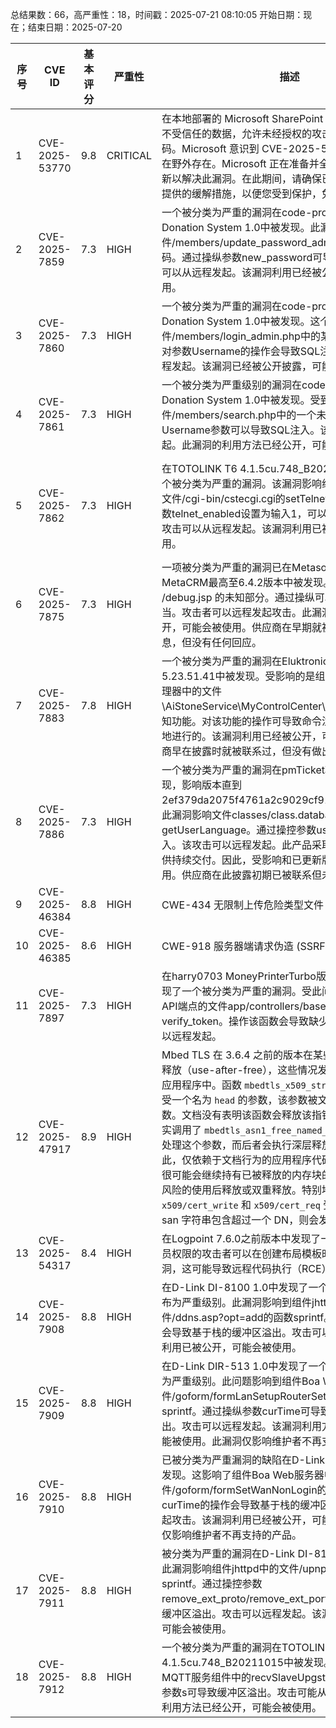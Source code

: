 总结果数：66，高严重性：18，时间戳：2025-07-21 08:10:05
开始日期：现在；结束日期：2025-07-20

| 序号 | CVE ID | 基本评分 | 严重性 | 描述 | 参考资料 |
|-----|--------|------------|----------|-------------|------------|
| 1 | CVE-2025-53770 | 9.8  | CRITICAL | 在本地部署的 Microsoft SharePoint Server 中反序列化不受信任的数据，允许未经授权的攻击者通过网络执行代码。Microsoft 意识到 CVE-2025-53770 的漏洞利用已在野外存在。Microsoft 正在准备并全面测试一个综合更新以解决此漏洞。在此期间，请确保已实施此 CVE 文档中提供的缓解措施，以便您受到保护，免受攻击。 | [1]https://msrc.microsoft.com/update-guide/vulnerability/CVE-2025-53770 |
| 2 | CVE-2025-7859 | 7.3  | HIGH | 一个被分类为严重的漏洞在code-projects的Church Donation System 1.0中被发现。此漏洞影响文件/members/update_password_admin.php中的未知代码。通过操纵参数new_password可导致SQL注入。攻击可以从远程发起。该漏洞利用已经被公开，可能会被使用。 | [1]https://code-projects.org/<br>[2]https://github.com/n0name-yang/myCVE/issues/10<br>[3]https://vuldb.com/?ctiid.316972<br>[4]https://vuldb.com/?id.316972<br>[5]https://vuldb.com/?submit.616921 |
| 3 | CVE-2025-7860 | 7.3  | HIGH | 一个被分类为严重的漏洞在code-projects的Church Donation System 1.0中被发现。这个问题影响了文件/members/login_admin.php中的某些未知处理过程。对参数Username的操作会导致SQL注入。攻击可能从远程发起。该漏洞已经被公开披露，可能会被利用。 | [1]https://code-projects.org/<br>[2]https://github.com/n0name-yang/myCVE/issues/11<br>[3]https://vuldb.com/?ctiid.316973<br>[4]https://vuldb.com/?id.316973<br>[5]https://vuldb.com/?submit.616923 |
| 4 | CVE-2025-7861 | 7.3  | HIGH | 一个被分类为严重级别的漏洞在code-projects的Church Donation System 1.0中被发现。受到影响的是文件/members/search.php中的一个未知函数。通过操纵Username参数可以导致SQL注入。该攻击可以从远程发起。此漏洞的利用方法已经公开，可能会被使用。 | [1]https://code-projects.org/<br>[2]https://github.com/n0name-yang/myCVE/issues/12<br>[3]https://vuldb.com/?ctiid.316974<br>[4]https://vuldb.com/?id.316974<br>[5]https://vuldb.com/?submit.616925 |
| 5 | CVE-2025-7862 | 7.3  | HIGH | 在TOTOLINK T6 4.1.5cu.748_B20211015中发现了一个被分类为严重的漏洞。该漏洞影响组件Telnet服务中的文件/cgi-bin/cstecgi.cgi的setTelnetCfg函数。通过将参数telnet_enabled设置为输入1，可以导致缺少身份验证。攻击可以从远程发起。该漏洞利用已被公开，可能会被使用。 | [1]https://github.com/AnduinBrian/Public/blob/main/Totolink%20T6/Vuln/5.md<br>[2]https://github.com/AnduinBrian/Public/blob/main/Totolink%20T6/Vuln/5.md#poc-http<br>[3]https://vuldb.com/?ctiid.316975<br>[4]https://vuldb.com/?id.316975<br>[5]https://vuldb.com/?submit.617643<br>[6]https://www.totolink.net/<br>[7]https://www.youtube.com/watch?v=XeKu3tfeSME |
| 6 | CVE-2025-7875 | 7.3  | HIGH | 一项被分类为严重的漏洞已在Metasoft 美特软件 MetaCRM最高至6.4.2版本中被发现。该漏洞影响了文件 /debug.jsp 的未知部分。通过操纵可以导致身份验证不当。攻击者可以远程发起攻击。此漏洞的利用细节已公开，可能会被使用。供应商在早期就被通知了这一披露信息，但没有任何回应。 | [1]https://github.com/FightingLzn9/vul/blob/main/MetaCRM6-SIL-2.md<br>[2]https://vuldb.com/?ctiid.316989<br>[3]https://vuldb.com/?id.316989 |
| 7 | CVE-2025-7883 | 7.8  | HIGH | 一个被分类为严重的漏洞在Eluktronics Control Center 5.23.51.41中被发现。受影响的是组件Powershell脚本处理器中的文件\AiStoneService\MyControlCenter\Command的一个未知功能。对该功能的操作可导致命令注入。攻击必须是本地进行的。该漏洞利用已经被公开，可能会被使用。供应商早在披露时就被联系过，但没有做出任何回应。 | [1]https://drive.proton.me/urls/V5KQBBTH4G#VKpByTUTOWUW<br>[2]https://vuldb.com/?ctiid.316998<br>[3]https://vuldb.com/?id.316998<br>[4]https://vuldb.com/?submit.611432 |
| 8 | CVE-2025-7886 | 7.3  | HIGH | 一个被分类为严重的漏洞在pmTicket项目管理软件中被发现，影响版本直到2ef379da2075f4761a2c9029cf91d073474e7486。此漏洞影响文件classes/class.database.php中的函数getUserLanguage。通过操控参数user_id可导致SQL注入。该攻击可以远程发起。此产品采取滚动发布的方式提供持续交付。因此，受影响和已更新版本的详细信息不可用。供应商在此披露初期已被联系但未作任何回应。 | [1]https://asciinema.org/a/3wu3WGpnrnMc2GDvSyLUqqHUF<br>[2]https://vuldb.com/?ctiid.317001<br>[3]https://vuldb.com/?id.317001<br>[4]https://vuldb.com/?submit.614534 |
| 9 | CVE-2025-46384 | 8.8  | HIGH | CWE-434 无限制上传危险类型文件 | [1]https://www.gov.il/en/departments/dynamiccollectors/cve_advisories_listing?skip=0 |
| 10 | CVE-2025-46385 | 8.6  | HIGH | CWE-918 服务器端请求伪造 (SSRF) | [1]https://www.gov.il/en/departments/dynamiccollectors/cve_advisories_listing?skip=0 |
| 11 | CVE-2025-7897 | 7.3  | HIGH | 在harry0703 MoneyPrinterTurbo版本1.2.6及以下中发现了一个被分类为严重的漏洞。受此问题影响的是组件API端点的文件app/controllers/base.py中的函数verify_token。操作该函数会导致缺少身份验证。攻击可以远程发起。 | [1]https://vuldb.com/?ctiid.317012<br>[2]https://vuldb.com/?id.317012<br>[3]https://vuldb.com/?submit.609040 |
| 12 | CVE-2025-47917 | 8.9  | HIGH | Mbed TLS 在 3.6.4 之前的版本在某些情况下允许使用后释放（use-after-free），这些情况发生在按照文档开发的应用程序中。函数 `mbedtls_x509_string_to_names()` 接受一个名为 `head` 的参数，该参数被文档描述为输出参数。文档没有表明该函数会释放该指针；然而，该函数确实调用了 `mbedtls_asn1_free_named_data_list()` 函数来处理这个参数，而后者会执行深层释放（deep free）。因此，仅依赖于文档行为的应用程序代码在使用此函数时，很可能会继续持有已被释放的内存块的指针，从而导致高风险的使用后释放或双重释放。特别地，两个示例程序 `x509/cert_write` 和 `x509/cert_req` 受到了影响（如果 san 字符串包含超过一个 DN，则会发生使用后释放）。 | [1]https://github.com/Mbed-TLS/mbedtls-docs/blob/main/security-advisories/mbedtls-security-advisory-2025-06-7.md<br>[2]https://mbed-tls.readthedocs.io/en/latest/tech-updates/security-advisories/ |
| 13 | CVE-2025-54317 | 8.4  | HIGH | 在Logpoint 7.6.0之前版本中发现了一个问题。具有操作员权限的攻击者可以在创建布局模板时利用路径遍历漏洞，这可能导致远程代码执行（RCE）。 | [1]https://servicedesk.logpoint.com/hc/en-us/articles/28685507675549-Path-Traversal-in-Layout-Templates-Allows-Remote-Code-Execution |
| 14 | CVE-2025-7908 | 8.8  | HIGH | 在D-Link DI-8100 1.0中发现了一个漏洞，该漏洞被宣布为严重级别。此漏洞影响到组件jhttpd中的文件/ddns.asp?opt=add的函数sprintf。通过操纵参数mx会导致基于栈的缓冲区溢出。攻击可以远程发起。该漏洞利用已被公开，可能会被使用。 | [1]https://github.com/buobo/bo-s-CVE/blob/main/DI-8100/wp.md<br>[2]https://vuldb.com/?ctiid.317023<br>[3]https://vuldb.com/?id.317023<br>[4]https://vuldb.com/?submit.618582<br>[5]https://www.dlink.com/ |
| 15 | CVE-2025-7909 | 8.8  | HIGH | 在D-Link DIR-513 1.0中发现了一个漏洞，该漏洞被评为严重级别。此问题影响到组件Boa Web服务器中文件/goform/formLanSetupRouterSettings的函数sprintf。通过操纵参数curTime可导致基于栈的缓冲区溢出。攻击可以远程发起。该漏洞利用方法已被公开，并可能被使用。此漏洞仅影响维护者不再支持的产品。 | [1]https://github.com/buobo/bo-s-CVE/blob/main/DIR-513/formLanSetupRouterSettings.md<br>[2]https://vuldb.com/?ctiid.317024<br>[3]https://vuldb.com/?id.317024<br>[4]https://vuldb.com/?submit.618593<br>[5]https://www.dlink.com/ |
| 16 | CVE-2025-7910 | 8.8  | HIGH | 已被分类为严重漏洞的缺陷在D-Link DIR-513 1.10中被发现。这影响了组件Boa Web服务器中的文件/goform/formSetWanNonLogin的函数sprintf。对参数curTime的操作会导致基于栈的缓冲区溢出。可以远程发起攻击。该漏洞利用已经被公开，可能会被使用。此漏洞仅影响维护者不再支持的产品。 | [1]https://github.com/buobo/bo-s-CVE/blob/main/DIR-513/formSetWanNonLogin.md<br>[2]https://vuldb.com/?ctiid.317025<br>[3]https://vuldb.com/?id.317025<br>[4]https://vuldb.com/?submit.618594<br>[5]https://www.dlink.com/ |
| 17 | CVE-2025-7911 | 8.8  | HIGH | 被分类为严重的漏洞在D-Link DI-8100 1.0中被发现。此漏洞影响组件jhttpd中的文件/upnp_ctrl.asp的函数sprintf。通过操控参数remove_ext_proto/remove_ext_port，可导致基于栈的缓冲区溢出。攻击可以远程发起。该漏洞利用已被公开，可能会被使用。 | [1]https://github.com/buobo/bo-s-CVE/blob/main/DI-8100/upnp_ctrl_asp.md<br>[2]https://vuldb.com/?ctiid.317026<br>[3]https://vuldb.com/?id.317026<br>[4]https://vuldb.com/?submit.618640<br>[5]https://vuldb.com/?submit.618641<br>[6]https://www.dlink.com/ |
| 18 | CVE-2025-7912 | 8.8  | HIGH | 一个被分类为严重的漏洞在TOTOLINK T6 4.1.5cu.748_B20211015中被发现。此问题影响到MQTT服务组件中的recvSlaveUpgstatus函数。通过操控参数s可导致缓冲区溢出。攻击可能从远程发起。该漏洞的利用方法已经公开，可能会被使用。 | [1]https://github.com/AnduinBrian/Public/blob/main/Totolink%20T6/Vuln/6.md<br>[2]https://github.com/AnduinBrian/Public/blob/main/Totolink%20T6/Vuln/6.md#poc<br>[3]https://vuldb.com/?ctiid.317027<br>[4]https://vuldb.com/?id.317027<br>[5]https://vuldb.com/?submit.618655<br>[6]https://www.totolink.net/ |